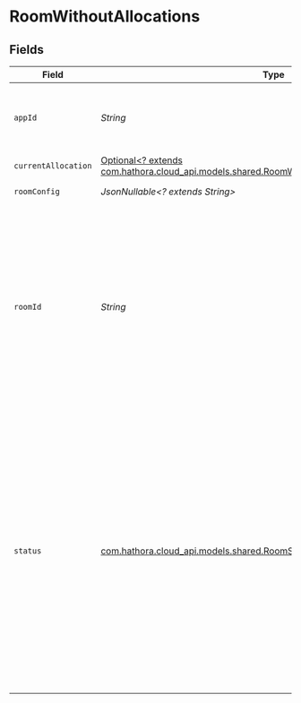 # RoomWithoutAllocations


## Fields

| Field                                                                                                                                                                                                          | Type                                                                                                                                                                                                           | Required                                                                                                                                                                                                       | Description                                                                                                                                                                                                    | Example                                                                                                                                                                                                        |
| -------------------------------------------------------------------------------------------------------------------------------------------------------------------------------------------------------------- | -------------------------------------------------------------------------------------------------------------------------------------------------------------------------------------------------------------- | -------------------------------------------------------------------------------------------------------------------------------------------------------------------------------------------------------------- | -------------------------------------------------------------------------------------------------------------------------------------------------------------------------------------------------------------- | -------------------------------------------------------------------------------------------------------------------------------------------------------------------------------------------------------------- |
| `appId`                                                                                                                                                                                                        | *String*                                                                                                                                                                                                       | :heavy_check_mark:                                                                                                                                                                                             | System generated unique identifier for an application.                                                                                                                                                         | app-af469a92-5b45-4565-b3c4-b79878de67d2                                                                                                                                                                       |
| `currentAllocation`                                                                                                                                                                                            | [Optional<? extends com.hathora.cloud_api.models.shared.RoomWithoutAllocationsCurrentAllocation>](../../models/shared/RoomWithoutAllocationsCurrentAllocation.md)                                              | :heavy_check_mark:                                                                                                                                                                                             | N/A                                                                                                                                                                                                            |                                                                                                                                                                                                                |
| `roomConfig`                                                                                                                                                                                                   | *JsonNullable<? extends String>*                                                                                                                                                                               | :heavy_minus_sign:                                                                                                                                                                                             | N/A                                                                                                                                                                                                            | {"name":"my-room"}                                                                                                                                                                                             |
| `roomId`                                                                                                                                                                                                       | *String*                                                                                                                                                                                                       | :heavy_check_mark:                                                                                                                                                                                             | Unique identifier to a game session or match. Use the default system generated ID or overwrite it with your own.<br/>Note: error will be returned if `roomId` is not globally unique.                          | 2swovpy1fnunu                                                                                                                                                                                                  |
| `status`                                                                                                                                                                                                       | [com.hathora.cloud_api.models.shared.RoomStatus](../../models/shared/RoomStatus.md)                                                                                                                            | :heavy_check_mark:                                                                                                                                                                                             | The allocation status of a room.<br/><br/>`scheduling`: a process is not allocated yet and the room is waiting to be scheduled<br/><br/>`active`: ready to accept connections<br/><br/>`destroyed`: all associated metadata is deleted | active                                                                                                                                                                                                         |